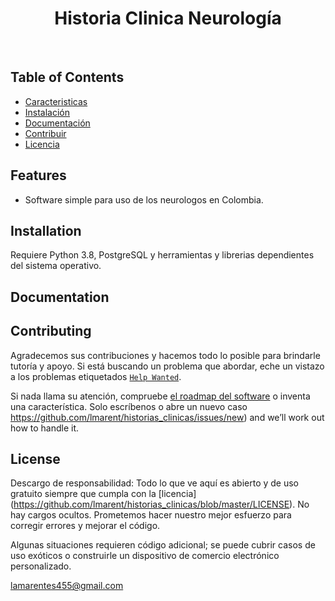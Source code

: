 <div align="center">
  <h1>Historia Clinica Neurología</h1>
</div>

<br>

## Table of Contents

- [Caracteristicas](#caracteristicas)
- [Instalación](#instalación)
- [Documentación](#documentación)
- [Contribuir](#Contribuir)
- [Licencia](#licencia)


## Features

- Software simple para uso de los neurologos en Colombia.

## Installation

Requiere Python 3.8, PostgreSQL y herramientas y librerias dependientes del sistema operativo.

## Documentation

## Contributing

Agradecemos sus contribuciones y hacemos todo lo posible para brindarle tutoría y apoyo. Si está buscando un problema que abordar, eche un vistazo a los problemas etiquetados [`Help Wanted`](https://github.com/lmarent/historias_clinicas/issues?q=is%3Aopen+is%3Aissue+label%3A%22help+wanted%22).

Si nada llama su atención, compruebe [el roadmap del software](https://github.com/lmarent/historias_clinicas/projects/12) o inventa una característica. Solo escríbenos o abre un nuevo caso https://github.com/lmarent/historias_clinicas/issues/new) and we’ll work out how to handle it.


## License

Descargo de responsabilidad: Todo lo que ve aquí es abierto y de uso gratuito siempre que cumpla con la [licencia] (https://github.com/lmarent/historias_clinicas/blob/master/LICENSE). No hay cargos ocultos. Prometemos hacer nuestro mejor esfuerzo para corregir errores y mejorar el código.

Algunas situaciones requieren código adicional; se puede cubrir casos de uso exóticos o construirle un dispositivo de comercio electrónico personalizado.

lamarentes455@gmail.com
